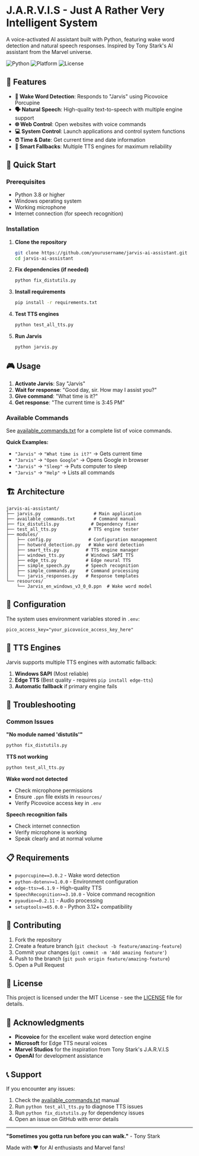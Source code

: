 # J.A.R.V.I.S - Just A Rather Very Intelligent System

A voice-activated AI assistant built with Python, featuring wake word detection and natural speech responses. Inspired by Tony Stark's AI assistant from the Marvel universe.

![Python](https://img.shields.io/badge/python-v3.8+-blue.svg)
![Platform](https://img.shields.io/badge/platform-windows-lightgrey.svg)
![License](https://img.shields.io/badge/license-MIT-green.svg)

## 🎯 Features

- **🎤 Wake Word Detection**: Responds to "Jarvis" using Picovoice Porcupine
- **🗣️ Natural Speech**: High-quality text-to-speech with multiple engine support
- **🌐 Web Control**: Open websites with voice commands
- **💻 System Control**: Launch applications and control system functions
- **⏰ Time & Date**: Get current time and date information
- **🔧 Smart Fallbacks**: Multiple TTS engines for maximum reliability

## 🚀 Quick Start

### Prerequisites
- Python 3.8 or higher
- Windows operating system
- Working microphone
- Internet connection (for speech recognition)

### Installation

1. **Clone the repository**
   ```bash
   git clone https://github.com/yourusername/jarvis-ai-assistant.git
   cd jarvis-ai-assistant
   ```

2. **Fix dependencies (if needed)**
   ```bash
   python fix_distutils.py
   ```

3. **Install requirements**
   ```bash
   pip install -r requirements.txt
   ```

4. **Test TTS engines**
   ```bash
   python test_all_tts.py
   ```

5. **Run Jarvis**
   ```bash
   python jarvis.py
   ```

## 🎮 Usage

1. **Activate Jarvis**: Say "Jarvis"
2. **Wait for response**: "Good day, sir. How may I assist you?"
3. **Give command**: "What time is it?"
4. **Get response**: "The current time is 3:45 PM"

### Available Commands

See [available_commands.txt](available_commands.txt) for a complete list of voice commands.

**Quick Examples:**
- `"Jarvis"` → `"What time is it?"` → Gets current time
- `"Jarvis"` → `"Open Google"` → Opens Google in browser
- `"Jarvis"` → `"Sleep"` → Puts computer to sleep
- `"Jarvis"` → `"Help"` → Lists all commands

## 🏗️ Architecture

```
jarvis-ai-assistant/
├── jarvis.py                    # Main application
├── available_commands.txt       # Command manual
├── fix_distutils.py            # Dependency fixer
├── test_all_tts.py            # TTS engine tester
├── modules/
│   ├── config.py              # Configuration management
│   ├── hotword_detection.py   # Wake word detection
│   ├── smart_tts.py          # TTS engine manager
│   ├── windows_tts.py        # Windows SAPI TTS
│   ├── edge_tts.py           # Edge neural TTS
│   ├── simple_speech.py      # Speech recognition
│   ├── simple_commands.py    # Command processing
│   └── jarvis_responses.py   # Response templates
└── resources/
    └── Jarvis_en_windows_v3_0_0.ppn  # Wake word model
```

## 🔧 Configuration

The system uses environment variables stored in `.env`:

```env
pico_access_key="your_picovoice_access_key_here"
```

## 🎵 TTS Engines

Jarvis supports multiple TTS engines with automatic fallback:

1. **Windows SAPI** (Most reliable)
2. **Edge TTS** (Best quality - requires `pip install edge-tts`)
3. **Automatic fallback** if primary engine fails

## 🐛 Troubleshooting

### Common Issues

**"No module named 'distutils'"**
```bash
python fix_distutils.py
```

**TTS not working**
```bash
python test_all_tts.py
```

**Wake word not detected**
- Check microphone permissions
- Ensure `.ppn` file exists in `resources/`
- Verify Picovoice access key in `.env`

**Speech recognition fails**
- Check internet connection
- Verify microphone is working
- Speak clearly and at normal volume

## 📋 Requirements

- `pvporcupine==3.0.2` - Wake word detection
- `python-dotenv>=1.0.0` - Environment configuration
- `edge-tts>=6.1.9` - High-quality TTS
- `SpeechRecognition>=3.10.0` - Voice command recognition
- `pyaudio>=0.2.11` - Audio processing
- `setuptools>=65.0.0` - Python 3.12+ compatibility

## 🤝 Contributing

1. Fork the repository
2. Create a feature branch (`git checkout -b feature/amazing-feature`)
3. Commit your changes (`git commit -m 'Add amazing feature'`)
4. Push to the branch (`git push origin feature/amazing-feature`)
5. Open a Pull Request

## 📄 License

This project is licensed under the MIT License - see the [LICENSE](LICENSE) file for details.

## 🙏 Acknowledgments

- **Picovoice** for the excellent wake word detection engine
- **Microsoft** for Edge TTS neural voices
- **Marvel Studios** for the inspiration from Tony Stark's J.A.R.V.I.S
- **OpenAI** for development assistance

## 📞 Support

If you encounter any issues:

1. Check the [available_commands.txt](available_commands.txt) manual
2. Run `python test_all_tts.py` to diagnose TTS issues
3. Run `python fix_distutils.py` for dependency issues
4. Open an issue on GitHub with error details

---

**"Sometimes you gotta run before you can walk."** - Tony Stark

Made with ❤️ for AI enthusiasts and Marvel fans!